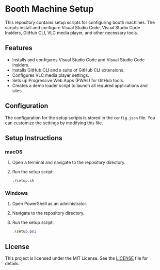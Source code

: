 # Booth Machine Setup

This repository contains setup scripts for configuring booth machines. The scripts install and configure Visual Studio Code, Visual Studio Code Insiders, GitHub CLI, VLC media player, and other necessary tools.

## Features

- Installs and configures Visual Studio Code and Visual Studio Code Insiders.
- Installs GitHub CLI and a suite of GitHub CLI extensions.
- Configures VLC media player settings.
- Sets up Progressive Web Apps (PWAs) for GitHub tools.
- Creates a demo loader script to launch all required applications and sites.

## Configuration

The configuration for the setup scripts is stored in the `config.json` file. You can customize the settings by modifying this file.

## Setup Instructions

### macOS

1. Open a terminal and navigate to the repository directory.
2. Run the setup script:

    ```bash
    ./setup.sh
    ```

### Windows

1. Open PowerShell as an administrator.
2. Navigate to the repository directory.
3. Run the setup script:

    ```powershell
    .\setup.ps1
    ```

## License

This project is licensed under the MIT License. See the [LICENSE](LICENSE) file for details.